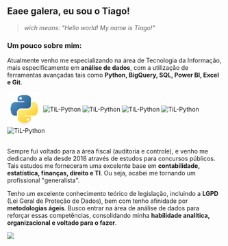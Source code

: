 
## Eaee galera, eu sou o Tiago!
> _wich means: "Hello world! My name is Tiago!"_ 
### Um pouco sobre mim:

Atualmente venho me especializando na área de Tecnologia da Informação, mais especificamente em **análise de dados**, com a utilização de ferramentas avançadas tais como **Python, BigQuery, SQL, Power BI, Excel e Git**.
</div> 
<div style="display: inline_block">    
    <img align="center" alt="TiL-Python" height="80" width="80" src="https://raw.githubusercontent.com/devicons/devicon/master/icons/python/python-original.svg">
    <img align="center" alt="TiL-Python" height="60" width="80" src="https://cdn.worldvectorlogo.com/logos/google-bigquery-logo-1.svg">
    <img align="center" alt="TiL-Python" height="90" width="120" src="https://cdn.jsdelivr.net/gh/devicons/devicon/icons/mysql/mysql-original-wordmark.svg">
    <img align="center" alt="TiL-Python" height="60" width="60" src="https://upload.wikimedia.org/wikipedia/commons/thumb/c/cf/New_Power_BI_Logo.svg/2048px-New_Power_BI_Logo.svg.png">
    <img align="center" alt="TiL-Python" height="60" width="80" src="https://upload.wikimedia.org/wikipedia/commons/3/34/Microsoft_Office_Excel_%282019%E2%80%93present%29.svg">
    <img align="center" alt="TiL-Python" height="60" width="80" src="https://upload.wikimedia.org/wikipedia/commons/9/91/Octicons-mark-github.svg">
</div><br>


Sempre fui voltado para a área fiscal (auditoria e controle), e venho me dedicando a ela desde 2018 através de estudos para concursos públicos. Tais estudos me forneceram uma excelente base em **contabilidade, estatística, finanças, direito e TI**. Ou seja, acabei me tornando um profissional "generalista".

Tenho um excelente conhecimento teórico de legislação, incluindo a **LGPD** (Lei Geral de Proteção de Dados), bem com tenho afinidade por **metodologias ágeis**. Busco entrar na área de análise de dados para reforçar essas competências, consolidando minha **habilidade analítica, organizacional e voltado para o fazer**.

<div align="left">
  <a href="https://github.com/til021">
  <img height="200em" src="https://github-readme-stats.vercel.app/api?username=til021&show_icons=true&theme=swift&include_all_commits=true&count_private=true"/>

